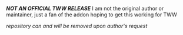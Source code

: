 ***NOT AN OFFICIAL TWW RELEASE***
I am not the original author or maintainer, just a fan of the addon hoping to get this working for TWW

*repository can and will be removed upon author's request*
